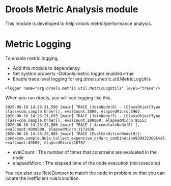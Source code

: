 [//]: # (  Licensed to the Apache Software Foundation &#40;ASF&#41; under one)
[//]: # (  or more contributor license agreements.  See the NOTICE file)
[//]: # (  distributed with this work for additional information)
[//]: # (  regarding copyright ownership.  The ASF licenses this file)
[//]: # (  to you under the Apache License, Version 2.0 &#40;the)
[//]: # (  "License"&#41;; you may not use this file except in compliance)
[//]: # (  with the License.  You may obtain a copy of the License at)
[//]: # ()
[//]: # (    http://www.apache.org/licenses/LICENSE-2.0)
[//]: # ()
[//]: # (  Unless required by applicable law or agreed to in writing,)
[//]: # (  software distributed under the License is distributed on an)
[//]: # (  "AS IS" BASIS, WITHOUT WARRANTIES OR CONDITIONS OF ANY)
[//]: # (  KIND, either express or implied.  See the License for the)
[//]: # (  specific language governing permissions and limitations)
[//]: # (  under the License.)

Drools Metric Analysis module
==================================

This module is developed to help drools metric/performance analysis.

Metric Logging
===================

To enable metric logging,

- Add this module to dependency
- Set system property -Ddrools.metric.logger.enabled=true
- Enable trace level logging for org.drools.metric.util.MetricLogUtils
```
<logger name="org.drools.metric.util.MetricLogUtils" level="trace"/>
```

When you run drools, you will see logging like this.

```
2020-06-16 14:26:21,596 [main] TRACE [JoinNode(6) - [ClassObjectType class=com.sample.Order]], evalCount:1000, elapsedMicro:5962
2020-06-16 14:26:21,693 [main] TRACE [JoinNode(7) - [ClassObjectType class=com.sample.Order]], evalCount:100000, elapsedMicro:95553
2020-06-16 14:26:23,866 [main] TRACE [ AccumulateNode(8) ], evalCount:4999500, elapsedMicro:2172836
2020-06-16 14:26:23,885 [main] TRACE [EvalConditionNode(9)]: cond=com.sample.Rule_Collect_expensive_orders_combination930932360Eval1Invoker@ee2a6922], evalCount:49500, elapsedMicro:18787
```

- evalCount : The number of times that constrains are evaluated in the node
- elapsedMicro : The elapsed time of the node execution (microsecond)

You can also use ReteDumper to match the node in problem so that you can locate the inefficient rule/condition.
